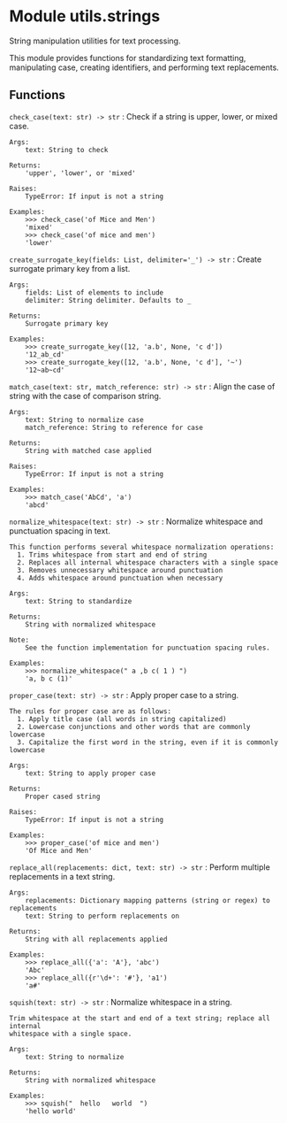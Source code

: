 Module utils.strings
====================
String manipulation utilities for text processing.

This module provides functions for standardizing text formatting,
manipulating case, creating identifiers, and performing text replacements.

Functions
---------

`check_case(text: str) ‑> str`
:   Check if a string is upper, lower, or mixed case.
    
    Args:
        text: String to check
        
    Returns:
        'upper', 'lower', or 'mixed'
        
    Raises:
        TypeError: If input is not a string
    
    Examples:
        >>> check_case('of Mice and Men')
        'mixed'
        >>> check_case('of mice and men')
        'lower'

`create_surrogate_key(fields: List, delimiter='_') ‑> str`
:   Create surrogate primary key from a list.
    
    Args:
        fields: List of elements to include
        delimiter: String delimiter. Defaults to _
    
    Returns:
        Surrogate primary key
    
    Examples:
        >>> create_surrogate_key([12, 'a.b', None, 'c d'])
        '12_ab_cd'
        >>> create_surrogate_key([12, 'a.b', None, 'c d'], '~')
        '12~ab~cd'

`match_case(text: str, match_reference: str) ‑> str`
:   Align the case of string with the case of comparison string.
    
    Args:
        text: String to normalize case
        match_reference: String to reference for case
        
    Returns:
        String with matched case applied
        
    Raises:
        TypeError: If input is not a string
    
    Examples:
        >>> match_case('AbCd', 'a')
        'abcd'

`normalize_whitespace(text: str) ‑> str`
:   Normalize whitespace and punctuation spacing in text.
    
    This function performs several whitespace normalization operations:
      1. Trims whitespace from start and end of string
      2. Replaces all internal whitespace characters with a single space
      3. Removes unnecessary whitespace around punctuation
      4. Adds whitespace around punctuation when necessary
    
    Args:
        text: String to standardize
    
    Returns:
        String with normalized whitespace
    
    Note:
        See the function implementation for punctuation spacing rules.
    
    Examples:
        >>> normalize_whitespace(" a ,b c( 1 ) ")
        'a, b c (1)'

`proper_case(text: str) ‑> str`
:   Apply proper case to a string.
    
    The rules for proper case are as follows:
      1. Apply title case (all words in string capitalized)
      2. Lowercase conjunctions and other words that are commonly lowercase
      3. Capitalize the first word in the string, even if it is commonly lowercase
    
    Args:
        text: String to apply proper case
        
    Returns:
        Proper cased string
        
    Raises:
        TypeError: If input is not a string
    
    Examples:
        >>> proper_case('of mice and men')
        'Of Mice and Men'

`replace_all(replacements: dict, text: str) ‑> str`
:   Perform multiple replacements in a text string.
    
    Args:
        replacements: Dictionary mapping patterns (string or regex) to replacements
        text: String to perform replacements on
        
    Returns:
        String with all replacements applied
        
    Examples:
        >>> replace_all({'a': 'A'}, 'abc')
        'Abc'
        >>> replace_all({r'\d+': '#'}, 'a1')
        'a#'

`squish(text: str) ‑> str`
:   Normalize whitespace in a string.
    
    Trim whitespace at the start and end of a text string; replace all internal
    whitespace with a single space.
    
    Args:
        text: String to normalize
        
    Returns:
        String with normalized whitespace
        
    Examples:
        >>> squish("  hello   world  ")
        'hello world'